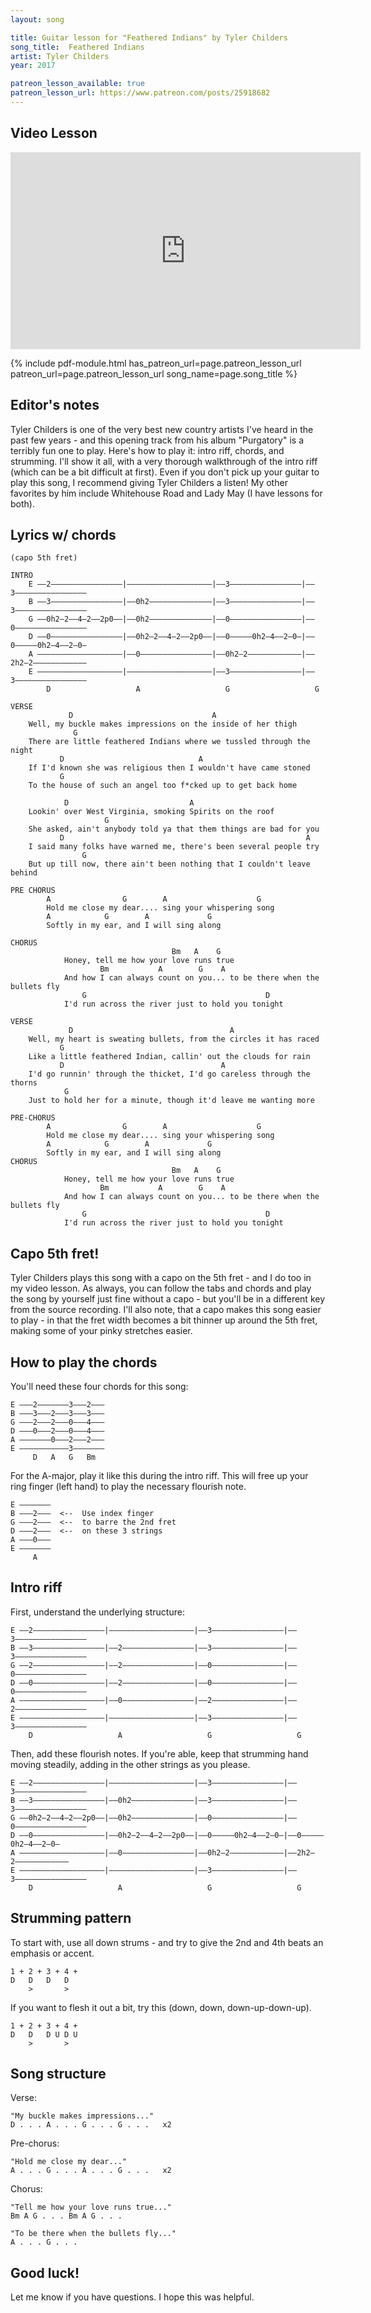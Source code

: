 ```yaml
---
layout: song

title: Guitar lesson for "Feathered Indians" by Tyler Childers
song_title:  Feathered Indians
artist: Tyler Childers
year: 2017

patreon_lesson_available: true
patreon_lesson_url: https://www.patreon.com/posts/25918682
---
```


## Video Lesson

<iframe width="560" height="315" src="https://www.youtube.com/embed/v1JPceBN_ec?showinfo=0" frameborder="0" allowfullscreen></iframe>

{% include pdf-module.html has_patreon_url=page.patreon_lesson_url patreon_url=page.patreon_lesson_url song_name=page.song_title %}

## Editor's notes

Tyler Childers is one of the very best new country artists I've heard in the past few years - and this opening track from his album "Purgatory" is a terribly fun one to play. Here's how to play it: intro riff, chords, and strumming. I'll show it all, with a very thorough walkthrough of the intro riff (which can be a bit difficult at first). Even if you don't pick up your guitar to play this song, I recommend giving Tyler Childers a listen! My other favorites by him include Whitehouse Road and Lady May (I have lessons for both).

## Lyrics w/ chords

    (capo 5th fret)

    INTRO
        E ––2––––––––––––––––|–––––––––––––––––––|––3––––––––––––––––|––3––––––––––––––––
        B ––3––––––––––––––––|––0h2––––––––––––––|––3––––––––––––––––|––3––––––––––––––––
        G ––0h2–2––4–2––2p0––|––0h2––––––––––––––|––0––––––––––––––––|––0––––––––––––––––
        D ––0––––––––––––––––|––0h2–2––4–2––2p0––|––0–––––0h2–4––2–0–|––0–––––0h2–4––2–0–
        A –––––––––––––––––––|––0––––––––––––––––|––0h2–2––––––––––––|––2h2–2––––––––––––
        E –––––––––––––––––––|–––––––––––––––––––|––3––––––––––––––––|––3––––––––––––––––
            D                   A                   G                   G                

    VERSE
                 D                               A
        Well, my buckle makes impressions on the inside of her thigh
                  G
        There are little feathered Indians where we tussled through the night
               D                              A
        If I'd known she was religious then I wouldn't have came stoned
               G
        To the house of such an angel too f*cked up to get back home

                D                           A
        Lookin' over West Virginia, smoking Spirits on the roof
                         G
        She asked, ain't anybody told ya that them things are bad for you
               D                                                      A
        I said many folks have warned me, there's been several people try
                    G
        But up till now, there ain't been nothing that I couldn't leave behind

    PRE CHORUS
            A                G        A                    G
            Hold me close my dear.... sing your whispering song
            A            G        A             G
            Softly in my ear, and I will sing along

    CHORUS
                                        Bm   A    G
                Honey, tell me how your love runs true
                        Bm           A        G    A
                And how I can always count on you... to be there when the bullets fly
                    G                                        D
                I'd run across the river just to hold you tonight

    VERSE
                 D                                   A
        Well, my heart is sweating bullets, from the circles it has raced
               G
        Like a little feathered Indian, callin' out the clouds for rain
               D                                   A
        I'd go runnin' through the thicket, I'd go careless through the thorns
                G
        Just to hold her for a minute, though it'd leave me wanting more

    PRE-CHORUS
            A                G        A                    G
            Hold me close my dear.... sing your whispering song
            A            G        A             G
            Softly in my ear, and I will sing along
    CHORUS
                                        Bm   A    G
                Honey, tell me how your love runs true
                        Bm           A        G    A
                And how I can always count on you... to be there when the bullets fly
                    G                                        D
                I'd run across the river just to hold you tonight

## Capo 5th fret!

Tyler Childers plays this song with a capo on the 5th fret - and I do too in my video lesson. As always, you can follow the tabs and chords and play the song by yourself just fine without a capo - but you'll be in a different key from the source recording. I'll also note, that a capo makes this song easier to play - in that the fret width becomes a bit thinner up around the 5th fret, making some of your pinky stretches easier.

## How to play the chords

You'll need these four chords for this song:

    E –––2–––––––3–––2–––
    B –––3–––2–––3–––3–––
    G –––2–––2–––0–––4–––
    D –––0–––2–––0–––4–––
    A –––––––0–––2–––2–––
    E –––––––––––3–––––––
         D   A   G   Bm

For the A-major, play it like this during the intro riff. This will free up your ring finger (left hand) to play the necessary flourish note.

    E –––––––
    B –––2–––  <--  Use index finger
    G –––2–––  <--  to barre the 2nd fret
    D –––2–––  <--  on these 3 strings
    A –––0–––
    E –––––––
         A

## Intro riff

First, understand the underlying structure:

    E ––2––––––––––––––––|–––––––––––––––––––|––3––––––––––––––––|––3––––––––––––––––
    B ––3––––––––––––––––|––2––––––––––––––––|––3––––––––––––––––|––3––––––––––––––––
    G ––2––––––––––––––––|––2––––––––––––––––|––0––––––––––––––––|––0––––––––––––––––
    D ––0––––––––––––––––|––2––––––––––––––––|––0––––––––––––––––|––0––––––––––––––––
    A –––––––––––––––––––|––0––––––––––––––––|––2––––––––––––––––|––2––––––––––––––––
    E –––––––––––––––––––|–––––––––––––––––––|––3––––––––––––––––|––3––––––––––––––––
        D                   A                   G                   G

Then, add these flourish notes. If you're able, keep that strumming hand moving steadily, adding in the other strings as you please.

    E ––2––––––––––––––––|–––––––––––––––––––|––3––––––––––––––––|––3––––––––––––––––
    B ––3––––––––––––––––|––0h2––––––––––––––|––3––––––––––––––––|––3––––––––––––––––
    G ––0h2–2––4–2––2p0––|––0h2––––––––––––––|––0––––––––––––––––|––0––––––––––––––––
    D ––0––––––––––––––––|––0h2–2––4–2––2p0––|––0–––––0h2–4––2–0–|––0–––––0h2–4––2–0–
    A –––––––––––––––––––|––0––––––––––––––––|––0h2–2––––––––––––|––2h2–2––––––––––––
    E –––––––––––––––––––|–––––––––––––––––––|––3––––––––––––––––|––3––––––––––––––––
        D                   A                   G                   G                

## Strumming pattern

To start with, use all down strums - and try to give the 2nd and 4th beats an emphasis or accent.

    1 + 2 + 3 + 4 +
    D   D   D   D  
        >       >

If you want to flesh it out a bit, try this (down, down, down-up-down-up).

    1 + 2 + 3 + 4 +
    D   D   D U D U
        >       >

## Song structure

Verse:

    "My buckle makes impressions..."
    D . . . A . . . G . . . G . . .   x2

Pre-chorus:

    "Hold me close my dear..."
    A . . . G . . . A . . . G . . .   x2

Chorus:

    "Tell me how your love runs true..."
    Bm A G . . . Bm A G . . .

    "To be there when the bullets fly..."
    A . . . G . . .

## Good luck!

Let me know if you have questions. I hope this was helpful.
